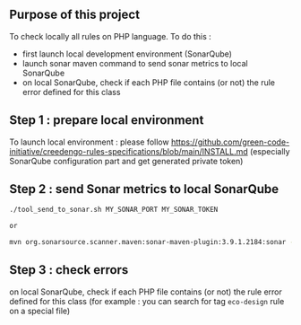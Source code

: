 Purpose of this project
---

To check locally all rules on PHP language.
To do this :

- first launch local development environment (SonarQube)
- launch sonar maven command to send sonar metrics to local SonarQube
- on local SonarQube, check if each PHP file contains (or not) the rule error defined for this class

Step 1 : prepare local environment
---

To launch local environment : please follow https://github.com/green-code-initiative/creedengo-rules-specifications/blob/main/INSTALL.md
(especially SonarQube configuration part and get generated private token)

Step 2 : send Sonar metrics to local SonarQube
---

```sh
./tool_send_to_sonar.sh MY_SONAR_PORT MY_SONAR_TOKEN

or

mvn org.sonarsource.scanner.maven:sonar-maven-plugin:3.9.1.2184:sonar -Dsonar.login=MY_SONAR_TOKEN
```

Step 3 : check errors
---

on local SonarQube, check if each PHP file contains (or not) the rule error defined for this class
(for example : you can search for tag `eco-design` rule on a special file)
